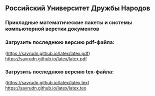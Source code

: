 ## Российский Университет Дружбы Народов
### Прикладные математические пакеты и системы компьютерной верстки документов  

### Загрузить последнюю версию pdf-файла: 
(https://savrudn.github.io/latex/latex.pdf) https://savrudn.github.io/latex/latex.pdf

### Загрузить последнюю версию tex-файла: 
(https://savrudn.github.io/latex/latex.tex) https://savrudn.github.io/latex/latex.tex
#